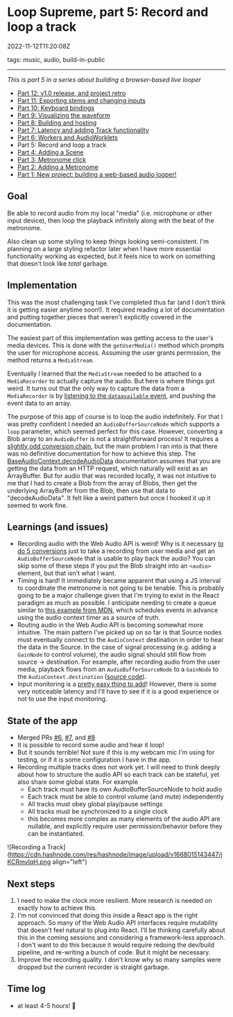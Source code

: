 # Loop Supreme, part 5: Record and loop a track

2022-11-12T11:20:08Z

tags: music, audio, build-in-public

---

_This is part 5 in a series about building a browser-based live looper_

- [Part 12: v1.0 release, and project retro](https://ericyd.hashnode.dev/loop-supreme-part-12-v10-release-and-project-retro)
- [Part 11: Exporting stems and changing inputs](https://ericyd.hashnode.dev/loop-supreme-part-11-exporting-stems-and-changing-inputs)
- [Part 10: Keyboard bindings](https://ericyd.hashnode.dev/loop-supreme-part-10-keyboard-bindings)
- [Part 9: Visualizing the waveform](https://ericyd.hashnode.dev/loop-supreme-part-9-visualizing-the-waveform)
- [Part 8: Building and hosting](https://ericyd.hashnode.dev/loop-supreme-part-8-building-and-hosting)
- [Part 7: Latency and adding Track functionality](https://ericyd.hashnode.dev/loop-supreme-part-7-latency-and-adding-track-functionality)
- [Part 6: Workers and AudioWorklets](https://ericyd.hashnode.dev/loop-supreme-part-6-workers-and-audioworklets)
- Part 5: Record and loop a track
- [Part 4: Adding a Scene](https://ericyd.hashnode.dev/loop-supreme-part-4-adding-a-scene)
- [Part 3: Metronome click](https://ericyd.hashnode.dev/loop-supreme-part-3-metronome-click)
- [Part 2: Adding a Metronome](https://ericyd.hashnode.dev/loop-supreme-part-2-adding-a-metronome)
- [Part 1: New project: building a web-based audio looper!](https://ericyd.hashnode.dev/new-project-building-a-web-based-audio-looper)

## Goal

Be able to record audio from my local "media" (i.e. microphone or other input device), then loop the playback infinitely along with the beat of the metronome.

Also clean up some styling to keep things looking semi-consistent. I'm planning on a large styling refactor later when I have more essential functionality working as expected, but it feels nice to work on something that doesn't look like _total_ garbage.

## Implementation

This was the most challenging task I've completed thus far (and I don't think it is getting easier anytime soon!). It required reading a lot of documentation and putting together pieces that weren't explicitly covered in the documentation.

The easiest part of this implementation was getting access to the user's media devices. This is done with the `getUserMedia()` method which prompts the user for microphone access. Assuming the user grants permission, the method returns a `MediaStream`.

Eventually I learned that the `MediaStream` needed to be attached to a `MediaRecorder` to actually capture the audio. But here is where things got weird. It turns out that the only way to capture the data from a `MediaRecorder` is by [listening to the `dataavailable` event](https://github.com/ericyd/loop-supreme/blob/8f3f3428980a2c1a017b2a63860a44869b39cbdb/src/AudioRouter/index.tsx#L125-L128), and pushing the event data to an array.

The purpose of this app of course is to loop the audio indefinitely. For that I was pretty confident I needed an `AudioBufferSourceNode` which supports a `loop` parameter, which seemed perfect for this case. However, converting a Blob array to an `AudioBuffer` is not a straightforward process! It requires a [slightly odd conversion chain](https://github.com/ericyd/loop-supreme/blob/ed36c50abbdaed8c2681eebe3e0b6c6bc7a4975b/src/AudioRouter/index.tsx#L154-L162), but the main problem I ran into is that there was no definitive documentation for how to achieve this step. The [BaseAudioContext.decodeAudioData](https://developer.mozilla.org/en-US/docs/Web/API/BaseAudioContext/decodeAudioData) documentation assumes that you are getting the data from an HTTP request, which naturally will exist as an ArrayBuffer. But for audio that was recorded locally, it was not intuitive to me that I had to create a Blob from the array of Blobs, then get the underlying ArrayBuffer from the Blob, then use that data to "decodeAudioData". It felt like a weird pattern but once I hooked it up it seemed to work fine.

## Learnings (and issues)

- Recording audio with the Web Audio API is weird! Why is it necessary [to do 5 conversions](https://github.com/ericyd/loop-supreme/blob/ed36c50abbdaed8c2681eebe3e0b6c6bc7a4975b/src/AudioRouter/index.tsx#L154-L162) just to take a recording from user media and get an `AudioBufferSourceNode` that is usable to play back the audio? You can skip some of these steps if you put the Blob straight into an `<audio>` element, but that isn't what I want.
- Timing is hard! It immediately became apparent that using a JS interval to coordinate the metronome is not going to be tenable. This is probably going to be a major challenge given that I'm trying to exist in the React paradigm as much as possible. I anticipate needing to create a queue similar to [this example from MDN](https://developer.mozilla.org/en-US/docs/Web/API/Web_Audio_API/Advanced_techniques#playing_the_audio_in_time), which schedules events in advance using the audio context timer as a source of truth.
- Routing audio in the Web Audio API is becoming somewhat more intuitive. The main pattern I've picked up on so far is that Source nodes must eventually connect to the `AudioContext` destination in order to hear the data in the Source. In the case of signal processing (e.g. adding a `GainNode` to control volume), the audio signal should still flow from source -> destination. For example, after recording audio from the user media, playback flows from an `AudioBufferSourceNode` to a `GainNode` to the `AudioContext.destination` ([source code](https://github.com/ericyd/loop-supreme/blob/8f3f3428980a2c1a017b2a63860a44869b39cbdb/src/AudioRouter/index.tsx#L159-L171)).
- Input monitoring is a [pretty easy thing to add](https://github.com/ericyd/loop-supreme/blob/8f3f3428980a2c1a017b2a63860a44869b39cbdb/src/AudioRouter/index.tsx#L112-L114)! However, there is some very noticeable latency and I'll have to see if it is a good experience or not to use the input monitoring.

## State of the app

- Merged PRs [#6](https://github.com/ericyd/loop-supreme/pull/6), [#7](https://github.com/ericyd/loop-supreme/pull/7), and [#8](https://github.com/ericyd/loop-supreme/pull/8)
- It is possible to record some audio and hear it loop!
- But it sounds terrible! Not sure if this is my webcam mic I'm using for testing, or if it is some configuration I have in the app.
- Recording multiple tracks does not work yet. I will need to think deeply about how to structure the audio API so each track can be stateful, yet also share some global state. For example
  - Each track must have its own AudioBufferSourceNode to hold audio
  - Each track must be able to control volume (and mute) independently
  - All tracks must obey global play/pause settings
  - All tracks must be synchronized to a single clock
  - this becomes more complex as many elements of the audio API are nullable, and explicitly require user permission/behavior before they can be instantiated.

![Recording a Track](https://cdn.hashnode.com/res/hashnode/image/upload/v1668015143447/jKCRmvIqH.png align="left")

## Next steps

1. I need to make the clock more resilient. More research is needed on exactly how to achieve this.
2. I'm not convinced that doing this inside a React app is the right approach. So many of the Web Audio API interfaces require mutability that doesn't feel natural to plug into React. I'll be thinking carefully about this in the coming sessions and considering a framework-less approach. I don't want to do this because it would require redoing the dev/build pipeline, and re-writing a bunch of code. But it might be necessary.
3. Improve the recording quality. I don't know why so many samples were dropped but the current recorder is straight garbage.

## Time log

- at least 4-5 hours! 😬
